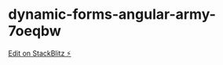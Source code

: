 # dynamic-forms-angular-army-7oeqbw

[Edit on StackBlitz ⚡️](https://stackblitz.com/edit/dynamic-forms-angular-army-7oeqbw)